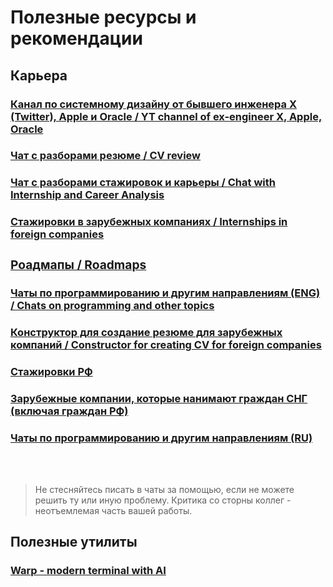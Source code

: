 <h1>Полезные ресурсы и рекомендации</h1>

<h2>Карьера</h2>
<h3><a href = "https://www.youtube.com/@ByteByteGo">Канал по системному дизайну от бывшего инженера X (Twitter), Apple и Oracle / YT channel of ex-engineer X, Apple, Oracle</a></h3>
<h3><a href = "https://t.me/resume_review">Чат с разборами резюме / CV review</a></h3>
<h3><a href = "https://t.me/sns_internships">Чат с разборами стажировок и карьеры / Chat with Internship and Career Analysis</a></h3>
<h3><a href = "https://github.com/SimplifyJobs/Summer2025-Internships?tab=readme-ov-file#-software-engineering-internship-roles">Стажировки в зарубежных компаниях / Internships in foreign companies</a</h3>
<h3><a href = "https://roadmap.sh/">Роадмапы / Roadmaps</a></h3>
<h3><a href = "https://t.me/it_en_chats">Чаты по программированию и другим направлениям (ENG) / Chats on programming and other topics</a></h3>
<h3><a href = "https://www.displayme.online/">Конструктор для создание резюме для зарубежных компаний / Constructor for creating CV for foreign companies</a></h3>
<h3><a href = "https://github.com/mrhakimov/russian-internships?tab=readme-ov-file">Стажировки РФ</a></h3>
<h3><a href = "https://github.com/mrhakimov/russian-internships/blob/master/Additional_list_of_companies.md">Зарубежные компании, которые нанимают граждан СНГ (включая граждан РФ)</a></h3>
<h3><a href = "https://t.me/it_chats">Чаты по программированию и другим направлениям (RU) </a></h3>
<br><br>
<blockquote>
  Не стесняйтесь писать в чаты за помощью, если не можете решить ту или иную проблему. Критика со сторны коллег - неотъемлемая часть вашей работы.
</blockquote>

<h2>Полезные утилиты</h2>
<h3><a href = "https://www.warp.dev/">Warp - modern terminal with AI</a></h3>



